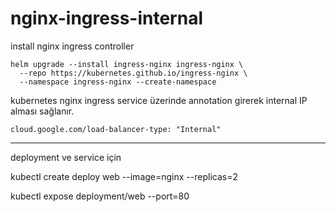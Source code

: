 # nginx-ingress-internal

install nginx ingress controller

```
helm upgrade --install ingress-nginx ingress-nginx \
  --repo https://kubernetes.github.io/ingress-nginx \
  --namespace ingress-nginx --create-namespace
```

kubernetes nginx ingress service üzerinde annotation girerek internal IP alması sağlanır.

```cloud.google.com/load-balancer-type: "Internal"```

***

deployment ve service için

kubectl create deploy web --image=nginx --replicas=2

kubectl expose deployment/web --port=80
